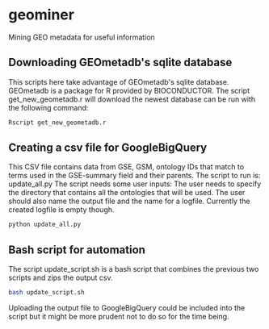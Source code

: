 # geominer
Mining GEO metadata for useful information

## Downloading GEOmetadb's sqlite database
This scripts here take advantage of GEOmetadb's sqlite database. GEOmetadb is a package for R provided by BIOCONDUCTOR.
The script get_new_geometadb.r will download the newest database can be run with the following command:

```bash
Rscript get_new_geometadb.r
```

## Creating a csv file for GoogleBigQuery
This CSV file contains data from GSE, GSM, ontology IDs that match to terms used in the GSE-summary field and their parents.
The script to run is: update_all.py
The script needs some user inputs:
The user needs to specify the directory that contains all the ontologies that will be used. The user should also name the output file
and the name for a logfile. Currently the created logfile is empty though.

```bash
python update_all.py
```
## Bash script for automation
The script update_script.sh is a bash script that combines the previous two scripts and zips the output csv.

```bash
bash update_script.sh
```

Uploading the output file to GoogleBigQuery could be included into the script but it might be more prudent not to do so for the time being.




